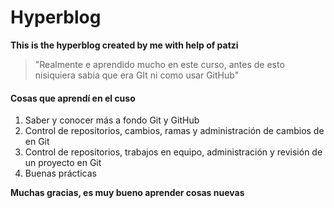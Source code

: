 # Hyperblog

**This is the hyperblog created by me with help of patzi**
> "Realmente e aprendido mucho en este curso, antes de esto nisiquiera sabía que era GIt ni como usar GitHub"

#### Cosas que aprendí en el cuso
1.  Saber y conocer más a fondo Git y GitHub
2.  Control de repositorios, cambios, ramas y administración de cambios de en Git
3.  Control de repositorios, trabajos en equipo, administración y revisión de un proyecto en Git
4.  Buenas prácticas

**Muchas gracias, es muy bueno aprender cosas nuevas**
